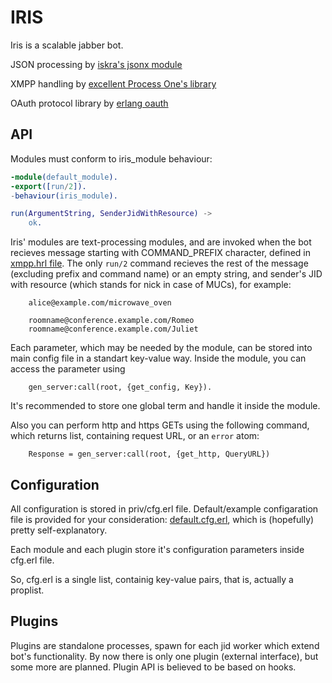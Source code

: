 IRIS
====

Iris is a scalable jabber bot.

JSON processing by [iskra's jsonx module](https://github.com/iskra/jsonx)

XMPP handling by [excellent Process One's library](http://processone.github.com/exmpp/)

OAuth protocol library by [erlang oauth](https://github.com/tim/erlang-oauth)

API
---

Modules must conform to iris_module behaviour:
```erlang
-module(default_module).
-export([run/2]).
-behaviour(iris_module).

run(ArgumentString, SenderJidWithResource) ->
    ok.
```

Iris' modules are text-processing modules, and are invoked when the bot recieves message starting with COMMAND_PREFIX character, defined in [xmpp.hrl file](https://github.com/taptap/iris/blob/master/include/xmpp.hrl). The only `run/2` command recieves the rest of the message (excluding prefix and command name) or an empty string, and sender's JID with resource (which stands for nick in case of MUCs), for example: 

        alice@example.com/microwave_oven

        roomname@conference.example.com/Romeo
        roomname@conference.example.com/Juliet

Each parameter, which may be needed by the module, can be stored into main config file in a standart key-value way. Inside the module, you can access the parameter using

     	gen_server:call(root, {get_config, Key}).

It's recommended to store one global term and handle it inside the module.

Also you can perform http and https GETs using the following command, which returns list, containing request URL, or an `error` atom:

     	Response = gen_server:call(root, {get_http, QueryURL})

Configuration
-------------

All configuration is stored in priv/cfg.erl file. Default/example configaration file is provided for your consideration: [default.cfg.erl](https://github.com/taptap/iris/blob/master/priv/default.cfg.erl), which is (hopefully) pretty self-explanatory.

Each module and each plugin store it's configuration parameters inside cfg.erl file.

So, cfg.erl is a single list, containig key-value pairs, that is, actually a proplist.

Plugins
-------

Plugins are standalone processes, spawn for each jid worker which extend bot's functionality. 
By now there is only one plugin (external interface), but some more are planned. Plugin API is believed to be based on hooks.